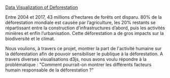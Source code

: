 [Data Visualization of Deforestation](https://pltreger.github.io/Deforestation/)

Entre 2004 et 2017, 43 millions d’hectares de forêts ont disparu. 80% de la déforestation mondiale est causée par l’agriculture, les 20% restants se répartissant entre la construction d’infrastructures d’abord, puis les activités minières et enfin l’urbanisation. Cette déforestation a de gros impacts sur la biodiversité et le climat.

Nous voulions, à travers ce projet, montrer la part de l'activité humaine sur la déforestation afin de pouvoir sensibiliser le publique à la déforestation. A travers diverses visualisations d3js, nous avons voulu répondre à la problématique : "Comment pourrait-on montrer les différents facteurs humain responsable de la déforestation ?"
